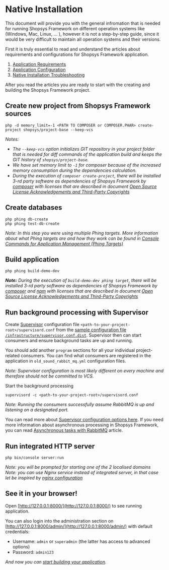 # Native Installation

This document will provide you with the general infromation that is needed for running Shopsys Framework on different operation systems like (Windows, Mac, Linux, ... ), however it is not a step-by-step guide, since it would be very difficult to maintain all operation systems and their versions.

First it is truly essential to read and understand the articles about requirements and configurations for Shopsys Framework application.
1. [Application Requirements](application-requirements.md)
1. [Application Configuration](application-configuration.md)
1. [Native Installation Troubleshooting](native-installation-troubleshooting.md)

After you read the articles you are ready to start with the creating and building the Shopsys Framework project.

## Create new project from Shopsys Framework sources

```
php -d memory_limit=-1 <PATH TO COMPOSER or COMPOSER.PHAR> create-project shopsys/project-base --keep-vcs
```

*Notes:*
- *The `--keep-vcs` option initializes GIT repository in your project folder that is needed for diff commands of the application build and keeps the GIT history of `shopsys/project-base`.*
- *We have set memory limit to `-1` for composer because of the increased memory consumption during the dependencies calculation.*
- *During the execution of `composer create-project`, there will be installed 3-rd party software as dependencies of Shopsys Framework by [composer](https://getcomposer.org/doc/01-basic-usage.md#installing-dependencies) with licenses that are described in document [Open Source License Acknowledgements and Third-Party Copyrights](../../open-source-license-acknowledgements-and-third-party-copyrights.md)*

## Create databases

```
php phing db-create
php phing test-db-create
```

*Note: In this step you were using multiple Phing targets.
More information about what Phing targets are and how they work can be found in [Console Commands for Application Management (Phing Targets)](/docs/introduction/console-commands-for-application-management-phing-targets.md)*

## Build application

```
php phing build-demo-dev
```

***Note:** During the execution of `build-demo-dev phing target`, there will be installed 3-rd party software as dependencies of Shopsys Framework by [composer](https://getcomposer.org/doc/01-basic-usage.md#installing-dependencies) and [npm](https://docs.npmjs.com/about-the-public-npm-registry) with licenses that are described in document [Open Source License Acknowledgements and Third-Party Copyrights](../../open-source-license-acknowledgements-and-third-party-copyrights.md)*

## Run background processing with Supervisor

Create [Supervisor](http://supervisord.org) configuration file `<path-to-your-project-root>/supervisord.conf` from the [sample configuration file `/infrastructure/supervisor.conf.dist`](https://github.com/shopsys/project-base/blob/9.0/infrastructure/supervisor.conf.dist).
Supervisor then can start consumers and ensure background tasks are up and running.

You should add another `program` sections for all your individual project-related consumers.
You can find what consumers are registered in the application in `old_sound_rabbit_mq.yml` configuration files.

_Note: Supervisor configuration is most likely different on every machine and therefore should not be committed to VCS._

Start the background processing
```
supervisord -c <path-to-your-project-root>/supervisord.conf
```

_Note: Running the consumers successfully assume RabbitMQ is up and listening on a designated port._

You can read more about [Supervisor configuration options here](http://supervisord.org/configuration.html).
If you need more information about asynchronous processing in Shopsys Framework, you can read [Asynchronous tasks with RabbitMQ](../introduction/asynchronous-tasks-with-rabbitmq.md) article.

## Run integrated HTTP server

```
php bin/console server:run
```

*Note: you will be prompted for starting one of the 2 localised domains*  
*Note: you can use Nginx service instead of integrated server, in that case let be inspired by [nginx configuration](../../project-base/docker/nginx/nginx.conf)*

## See it in your browser!

Open [http://127.0.0.1:8000/](http://127.0.0.1:8000/) to see running application.

You can also login into the administration section on [http://127.0.0.1:8000/admin/](http://127.0.0.1:8000/admin/) with default credentials:
* Username: `admin` or `superadmin` (the latter has access to advanced options)
* Password: `admin123`

*And now you can [start building your application](/docs/introduction/start-building-your-application.md).*
